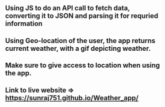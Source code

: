 ## Using JS to do an API call to fetch data, converting it to JSON and parsing it for requried information
## Using Geo-location of the user, the app returns current weather, with a gif depicting weather.

## Make sure to give access to location when using the app. 

## Link to live website => https://sunraj751.github.io/Weather_app/ 